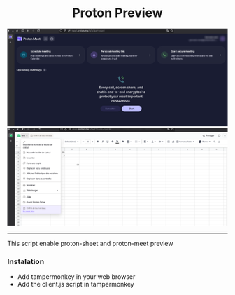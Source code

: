 <div align="center">
<h1>Proton Preview</h1>
 
![preview](./proton-meet.png)
![preview](./proton-sheet.png)

</div>

______________________________________________________________________

This script enable proton-sheet and proton-meet preview

### Instalation
- Add tampermonkey in your web browser
- Add the client.js script in tampermonkey
